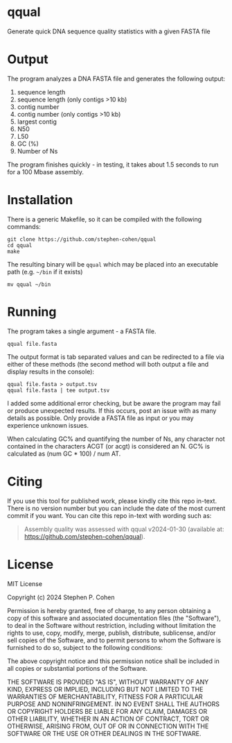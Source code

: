 # qqual
Generate quick DNA sequence quality statistics with a given FASTA file

# Output
The program analyzes a DNA FASTA file and generates the following output:

1. sequence length
2. sequence length (only contigs >10 kb)
3. contig number
4. contig number (only contigs >10 kb)
5. largest contig
6. N50
7. L50
8. GC (%)
9. Number of Ns

The program finishes quickly - in testing, it takes about 1.5 seconds to run for a 100 Mbase assembly.

# Installation
There is a generic Makefile, so it can be compiled with the following commands:

    git clone https://github.com/stephen-cohen/qqual
    cd qqual
    make

The resulting binary will be `qqual` which may be placed into an executable path (e.g. `~/bin` if it exists)

    mv qqual ~/bin

# Running
The program takes a single argument - a FASTA file.

    qqual file.fasta

The output format is tab separated values and can be redirected to a file via either of these methods (the second method will both output a file and display results in the console):

    qqual file.fasta > output.tsv
    qqual file.fasta | tee output.tsv

I added some additional error checking, but be aware the program may fail or produce unexpected results. If this occurs, post an issue with as many details as possible. Only provide a FASTA file as input or you may experience unknown issues.

When calculating GC% and quantifying the number of Ns, any character not contained in the characters ACGT (or acgt) is considered an N. GC% is calculated as (num GC * 100) / num AT.

# Citing
If you use this tool for published work, please kindly cite this repo in-text. There is no version number but you can include the date of the most current commit if you want. You can cite this repo in-text with wording such as:

> Assembly quality was assessed with qqual v2024-01-30 (available at: https://github.com/stephen-cohen/qqual).

# License
MIT License

Copyright (c) 2024 Stephen P. Cohen

Permission is hereby granted, free of charge, to any person obtaining a copy
of this software and associated documentation files (the "Software"), to deal
in the Software without restriction, including without limitation the rights
to use, copy, modify, merge, publish, distribute, sublicense, and/or sell
copies of the Software, and to permit persons to whom the Software is
furnished to do so, subject to the following conditions:

The above copyright notice and this permission notice shall be included in all
copies or substantial portions of the Software.

THE SOFTWARE IS PROVIDED "AS IS", WITHOUT WARRANTY OF ANY KIND, EXPRESS OR
IMPLIED, INCLUDING BUT NOT LIMITED TO THE WARRANTIES OF MERCHANTABILITY,
FITNESS FOR A PARTICULAR PURPOSE AND NONINFRINGEMENT. IN NO EVENT SHALL THE
AUTHORS OR COPYRIGHT HOLDERS BE LIABLE FOR ANY CLAIM, DAMAGES OR OTHER
LIABILITY, WHETHER IN AN ACTION OF CONTRACT, TORT OR OTHERWISE, ARISING FROM,
OUT OF OR IN CONNECTION WITH THE SOFTWARE OR THE USE OR OTHER DEALINGS IN THE
SOFTWARE.
